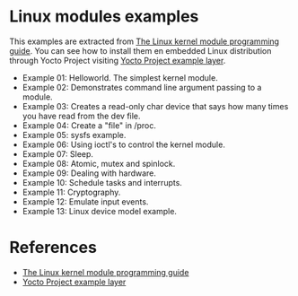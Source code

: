 # Linux modules examples
This examples are extracted from [The Linux kernel module programming guide](https://tldp.org/LDP/lkmpg/2.6/lkmpg.pdf). You can see how to install them en embedded Linux distribution through Yocto Project visiting [Yocto Project example layer](https://github.com/bloppan/meta-app).

- Example 01: Helloworld. The simplest kernel module.
- Example 02: Demonstrates command line argument passing to a module.
- Example 03: Creates a read-only char device that says how many times you have read from the dev file.
- Example 04: Create a "file" in /proc.
- Example 05: sysfs example.
- Example 06: Using ioctl's to control the kernel module.
- Example 07: Sleep.
- Example 08: Atomic, mutex and spinlock.
- Example 09: Dealing with hardware.
- Example 10: Schedule tasks and interrupts.
- Example 11: Cryptography.
- Example 12: Emulate input events.
- Example 13: Linux device model example.


# References

- [The Linux kernel module programming guide](https://tldp.org/LDP/lkmpg/2.6/lkmpg.pdf)
- [Yocto Project example layer](https://github.com/bloppan/meta-app)


